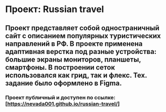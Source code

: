 # Проект: Russian travel
## Проект представляет собой одностраничный сайт с описанием популярных туристических направлений  в РФ. В проекте применена адаптивная верстка под разные устройства: большие экраны мониторов, планшеты, смартфоны. В построении сеток использовался как грид, так и флекс. Тех. задание было оформлено в Figma.

### Проект публичный и доступен по ссылке: [https://nevada001.github.io/russian-travel/]